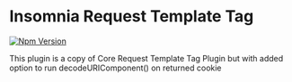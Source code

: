 # Insomnia Request Template Tag

[![Npm Version](https://img.shields.io/npm/v/insomnia-plugin-request-with-decode.svg)](https://www.npmjs.com/package/insomnia-plugin-request-with-decode)

This plugin is a copy of Core Request Template Tag Plugin but with added option to run decodeURIComponent() on returned cookie
